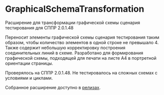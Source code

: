 # GraphicalSchemaTransformation
Расширение для трансформации графической схемы сценария тестирования для СППР 2.0.1.48 

Переносит элементы графической схемы сценария тестирования таким образом, чтобы количество элементов в одной строке не превышало 4.
Также содержит небольшую корректировку построения соединительных линий в схеме.
Разработано для формирования графической схемы, подходящей для печати на листе А4 в портретной ориентации страницы.

Проверялось на СППР 2.0.1.48. Не тестировалось на сложных схемах с условиями и циклами.

Собранное расширение доступно в [релизах](https://github.com/1cgh/GraphicalSchemaTransformation/releases).